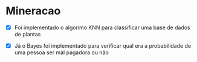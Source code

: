 # Mineracao

- [x] Foi implementado o algorimo KNN para classificar uma base de dados de plantas

- [x] Já o Bayes foi implementado para verificar qual era a probabilidade de uma pessoa ser mal pagadora ou não

